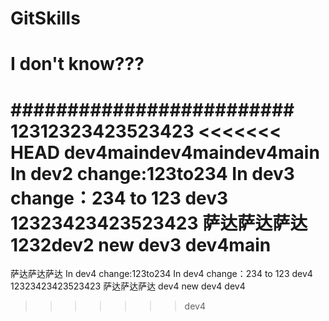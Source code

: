 # GitSkills
# I don't know???
######################### 
12312323423523423
<<<<<<< HEAD
dev4maindev4maindev4main
In dev2 change:123to234
In dev3 change：234 to 123
dev3
12323423423523423
萨达萨达萨达
1232dev2
new dev3
dev4main
=======
萨达萨达萨达
In dev4 change:123to234
In dev4 change：234 to 123
dev4
12323423423523423
萨达萨达萨达
dev4
new dev4
dev4
>>>>>>> dev4
